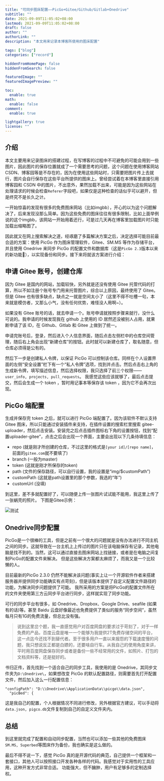 ```yaml
---
title: "可同步图床配置——PicGo+Gitee/Github/Gitlab+Onedrive"
subtitle: ""
date: 2021-09-09T11:05:02+08:00
lastmod: 2021-09-09T11:05:02+08:00
draft: false
author: ""
authorLink: ""
description: "本文用来记录本博客所使用的图床配置"

tags: ["blog"]
categories: ["record"]

hiddenFromHomePage: false
hiddenFromSearch: false

featuredImage: ""
featuredImagePreview: ""

toc:
  enable: true
math:
  enable: false
comment:
  enable: true

lightgallery: true
license: ""
---
```


<!--more-->

## 介绍
本文主要用来记录图床的搭建过程，在写博客的过程中不可避免的可能会用到一些图片，因此图片的保存位置就成了一个需要思考的问题，这个问题在使用博客网站 CSDN、博客园等是不存在的，因为在使用这些网站时，只需要把图片传上去就行，图片会自行保存在这些平台所提供的图床上。曾经尝试着在本博客里直接引用博客园和 CSDN 中的图片，不出意外，果然加载不出来，可能是因为这些网站在处理请求的时候会检查`Referer`字段吧，如果仅是这种检查的话似乎可以避开，但是终究不是长久之计。

一开始惊喜的发现有很多的免费图床网站（比如imgbb），开心的以为这个问题解决了，后来发现没那么简单。因为这些免费的图床往往有很多限制，比如上面举例说的这个imgbb，该网站一开始用着还行，可是过几天再在博客里加载图片时只能加载出缩略图了。

因此就又在网上搜索解决之道，经琢磨了多篇解决方案之后，决定选择可能目前最合适的方案：使用 PicGo 作为图床管理软件，Gitee、SM.MS 等作为存储平台，并且使用 Onedrive 来同步 PicGo 的配置文件和数据库（这是`PicGo 2.3`版本以来的新功能:clap:），以实现备份和同步。接下来将就该方案进行介绍：

## 申请 Gitee 账号，创建仓库
因为 Gitee 是国内的网站，加载较快，另外就是还没有使用 Gitee 托管代码的打算，所以不如注册个账号专门用来托管图片，综合以上原因，最终使用了 Gitee。但是 Gitee 也有很多缺点，缺点之一就是空间太小了（这里不得不吐槽一句，本来就是模仿者，又那么小气，没有任何优势，难怪没人用啊~）。

如果没有 Gitee 账号的话，就去申请一个。账号申请就按照步骤来就行，没什么可说的。我申请的时候发现我在 github 上使用的 ID 居然还没被别人占用，就果断申请了该 ID，在 Github、Gitlab 和 Gitee 上做到了统一。

申请完账号后，登录，然后进入个人信息界面，随后点击左侧栏中的仓库空间管理，随后右上角会出现“新建仓库”的按钮。此时就可以新建仓库了，取名随意，但仓库必须得是公有的。

然后下一步是创建私人令牌，以保证 PicGo 可以控制该仓库。同样在个人设置界面的左侧“安全设置”栏下有一个“私人令牌”选项，找到并点击。然后点击右上角的生成新令牌，填写描述信息，然后选择权限，我只选择了前三个权限——`user_info, projects, pull_requests`。
我感觉这些应该就够了，最后点击提交，然后会生成一个 token ，暂时用记事本等保存该 token ，因为它不会再次出现。

## PicGo 端配置
生成并保存完 token 之后，就可以进行 PicGo 端配置了。因为该软件不默认支持 Gitee 图床，所以只能通过安装插件来支持，在插件设置的搜索栏里搜索 gitee-uploader，然后点击安装。安装完之后点击插件图标右下角的设置按钮，找到“配置uploader-gitee”，点击之后会出现一个界面，主要会出现以下几条待填信息：

* repo      (就是刚才所创建的仓库，不过这里的格式是`[your id]/[repo name]`，前面的`gitee.com`就不要填了)
* branch    (一般为master) 
* token     (这就是刚才所保存的token)
* path      (文件的保存路径，可以自行设置，我的设置是“img/$customPath”)
* customPath    (这就是path设置里的那个参数，我选的“年”)
* customUrl (没填)

到这里，差不多就配置好了，可以随便上传一张图片试试能不能用，我这里上传了一张蜗壳的照片。
下图是Gitee示例：

![测试](https://gitee.com/xinyu-yang/pic/raw/master/img/Kobe.jpg "测试图片")


## Onedrive同步配置
PicGo是一个很棒的工具，但是之前有一个很大的问题就是没有办法进行不同主机之间的同步。这就导致在一台主机上上传过的图片只在该电脑保存有记录，其他电脑是找不到的。当然，这可以通过直接去图床网站上找链接，或者是在电脑之间复制PicGo的配置文件来解决。
但是这些解决方案都太麻烦了，而我又是一个比较懒的人。

目前最新的PicGo 2.3.0 仍然不能解决该问题(事实上让一个开源软件作者来搭建服务器并提供同步功能确实有点苛刻)，但是该版本提供了自定义配置文件路径的功能，为解决同步问题提供了可能。
我所采用的方案是将PicGo的配置文件所在的文件夹使用第三方云同步平台进行同步，这样就实现了同步功能。

可行的同步平台有很多，如 Onedrive、Dropbox、Google Drive、seafile (如果有的话)等。甚至 Baidu 云盘好像最近也免费提供了类似的服务“同步空间”，虽然每月只有1G的免费流量，但总比没有强。

> 说到这里岔个题，我一直感觉用户对百度网盘的要求过于苛刻了，对于一样免费的产品，百度云盘是唯一一个能够为我提供2T免费存储空间的平台，这一点迄今还找不到替代者。至于很多用户一直以来报怨的下载速度慢的问题，我只想说反正都是白嫖的，还要啥自行车。从我自己的使用角度来讲，平时用百度网盘保存同步或者是备份一些不经常用的文件，如照片、打包的文档资料等，还是挺好的。

书归正传，首先找到一个适合自己的同步工具，我使用的是 Onedrive，其同步文件夹为`D:\Onedrive\`，如果想改变 PicGo 的默认配置路径，则需要首先打开配置文件，然后加入这么一行配置信息：

```
"configPath": "D:\\Onedrive\\ApplicationData\\picgo\\data.json",
  "picBed": {
```

这是我自己的配置，个人根据情况不同进行修改，另外根据官方建议，可以手动将`data.json, pigco.db`文件复制到自己的自定义文件夹内。


## 总结
到这里就完成了配置和自动同步配置，当然也可以添加一些其他的免费图床`SM.MS, Superbed`等图床作为备份，我也确实是这么做的。


最后不得不说一下，感觉 PicGo 真的是开源代码的典范，自己提供一个框架和一套接口，其他人可以按照接口开发各种各样的代码。我感觉对于实用性的工具应用，这种开发方式非常合适。
功能强大，但不臃肿，用户有足够多的定制选择权。

